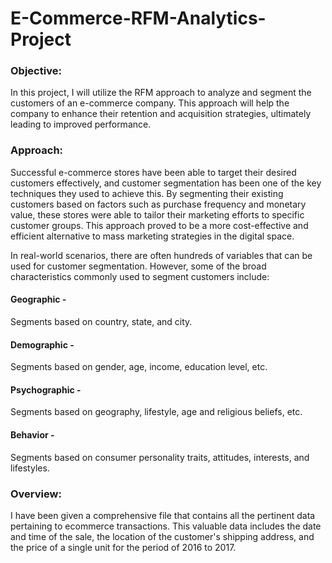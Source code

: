 # E-Commerce-RFM-Analytics-Project

### Objective:
In this project, I will utilize the RFM approach to analyze and segment the customers of an e-commerce company. This approach will help the company to enhance their retention and acquisition strategies, ultimately leading to improved performance.

### Approach:
Successful e-commerce stores have been able to target their desired customers effectively, and customer segmentation has been one of the key techniques they used to achieve this. By segmenting their existing customers based on factors such as purchase frequency and monetary value, these stores were able to tailor their marketing efforts to specific customer groups. This approach proved to be a more cost-effective and efficient alternative to mass marketing strategies in the digital space.

In real-world scenarios, there are often hundreds of variables that can be used for customer segmentation. However, some of the broad characteristics commonly used to segment customers include:
#### Geographic - 
Segments based on country, state, and city. 
#### Demographic - 
Segments based on gender, age, income, education level, etc. 
#### Psychographic - 
Segments based on geography, lifestyle, age and religious beliefs, etc. 
#### Behavior - 
Segments based on consumer personality traits, attitudes, interests, and lifestyles.

### Overview:
I have been given a comprehensive file that contains all the pertinent data pertaining to ecommerce transactions. This valuable data includes the date and time of the sale, the location of the customer's shipping address, and the price of a single unit for the period of 2016 to 2017.

